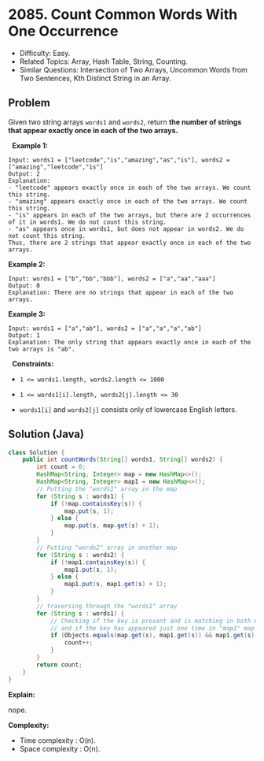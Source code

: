 # 2085. Count Common Words With One Occurrence

- Difficulty: Easy.
- Related Topics: Array, Hash Table, String, Counting.
- Similar Questions: Intersection of Two Arrays, Uncommon Words from Two Sentences, Kth Distinct String in an Array.

## Problem

Given two string arrays ```words1``` and ```words2```, return **the number of strings that appear **exactly once** in **each** of the two arrays.**

 
**Example 1:**

```
Input: words1 = ["leetcode","is","amazing","as","is"], words2 = ["amazing","leetcode","is"]
Output: 2
Explanation:
- "leetcode" appears exactly once in each of the two arrays. We count this string.
- "amazing" appears exactly once in each of the two arrays. We count this string.
- "is" appears in each of the two arrays, but there are 2 occurrences of it in words1. We do not count this string.
- "as" appears once in words1, but does not appear in words2. We do not count this string.
Thus, there are 2 strings that appear exactly once in each of the two arrays.
```

**Example 2:**

```
Input: words1 = ["b","bb","bbb"], words2 = ["a","aa","aaa"]
Output: 0
Explanation: There are no strings that appear in each of the two arrays.
```

**Example 3:**

```
Input: words1 = ["a","ab"], words2 = ["a","a","a","ab"]
Output: 1
Explanation: The only string that appears exactly once in each of the two arrays is "ab".
```

 
**Constraints:**


	
- ```1 <= words1.length, words2.length <= 1000```
	
- ```1 <= words1[i].length, words2[j].length <= 30```
	
- ```words1[i]``` and ```words2[j]``` consists only of lowercase English letters.



## Solution (Java)

```java
class Solution {
    public int countWords(String[] words1, String[] words2) {
        int count = 0;
        HashMap<String, Integer> map = new HashMap<>();
        HashMap<String, Integer> map1 = new HashMap<>();
        // Putting the "words1" array in the map
        for (String s : words1) {
            if (!map.containsKey(s)) {
                map.put(s, 1);
            } else {
                map.put(s, map.get(s) + 1);
            }
        }
        // Putting "words2" array in another map
        for (String s : words2) {
            if (!map1.containsKey(s)) {
                map1.put(s, 1);
            } else {
                map1.put(s, map1.get(s) + 1);
            }
        }
        // traversing through the "words1" array
        for (String s : words1) {
            // Checking if the key is present and is matching in both maps
            // and if the key has appeared just one time in "map1" map
            if (Objects.equals(map.get(s), map1.get(s)) && map1.get(s) == 1) {
                count++;
            }
        }
        return count;
    }
}
```

**Explain:**

nope.

**Complexity:**

* Time complexity : O(n).
* Space complexity : O(n).
